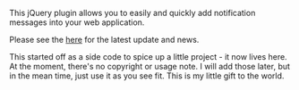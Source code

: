 This jQuery plugin allows you to easily and quickly add notification messages into your web application.

Please see the <a href="https://github.com/evansa/Jquery-Message">here</a> for the latest update and news.

This started off as a side code to spice up a little project - it now lives here.
At the moment, there's no copyright or usage note. I will add those later, but in the mean time, just use it as you see fit. This is my little gift to the world.

